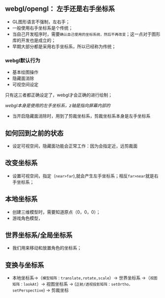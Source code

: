 ## webgl/opengl： 左手还是右手坐标系

- GL图形语言不强制，左右手；
- 一般使用右手坐标系是个传统；
- 当自己开发程序时，需要`确认自己使用的坐标系统，然后不再改变`；这一点对于图形库的开发也是成立的；
- 早期大部分都是采用右手坐标系，所以已经称为传统；

### webgl默认行为
- 基本绘图操作
- 隐藏面消除
- 可视空间设定

只有这三者都正确设定了，webgl才会正确的进行绘制；

*webgl本身是使用的左手坐标系，z轴是指向屏幕内部的*

- 当开启隐藏面消除时，用到了剪裁坐标系，剪裁坐标系本身是左手坐标系

## 如何回到之前的状态
- 设定可视空间，隐藏面功能会正常工作：因为会指定近，远剪裁面

## 改变坐标系
- 设置可视空间，指定（`near>far`),就会产生左手坐标系；相反`far>near`就是右手坐标系；

## 本地坐标系
- 创建三维模型时，需要知道原点（0，0，0）；
- 游戏角色模型，

## 世界坐标系/全局坐标系
- 我们用来移动和放置角色的坐标系；

## 变换与坐标系
- 本地坐标系->（`模型矩阵：translate,rotate,scale`）-> 世界坐标系 ->（`视图矩阵：lookAt`）-> 视图坐标系 -> (`正射/透视投影矩阵：setOrtho，setPerspective`) -> 剪裁坐标